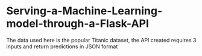 # Serving-a-Machine-Learning-model-through-a-Flask-API
The data used here is the popular Titanic dataset, the API created requires 3 inputs and return predictions in JSON format
